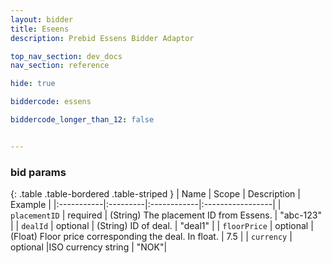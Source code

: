 ```yaml
---
layout: bidder
title: Eseens
description: Prebid Essens Bidder Adaptor

top_nav_section: dev_docs
nav_section: reference

hide: true

biddercode: essens

biddercode_longer_than_12: false


---
```


### bid params

{: .table .table-bordered .table-striped }
| Name | Scope | Description | Example |
|:-----------|:---------|:------------|:-----------------|
| `placementID` | required | (String) The placement ID from Essens. | "abc-123" |
| `dealId` | optional | (String) ID of deal. | "deal1" | 
| `floorPrice` | optional | (Float) Floor price corresponding the deal. In float. | 7.5 | 
| `currency` | optional |ISO currency string | "NOK"|
